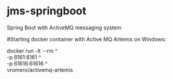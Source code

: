 # jms-springboot

Spring Boot with ActiveMQ messaging system 


#Starting docker container with Active MQ Artemis on Windows:

 docker run -it --rm ^\
-p 8161:8161 ^\
-p 61616:61616 ^\
vromero/activemq-artemis